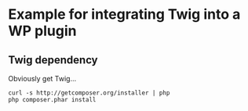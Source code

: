 # Example for integrating Twig into a WP plugin

## Twig dependency

Obviously get Twig...

```
curl -s http://getcomposer.org/installer | php
php composer.phar install
```
